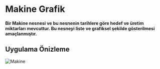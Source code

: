<h1>Makine Grafik</h1>
    <h4>
        Bir Makine nesnesi ve bu nesnenin tarihlere göre hedef ve üretim miktarları mevcuttur. Bu nesneyi liste ve grafiksel şekilde gösterilmesi amaçlanmıştır.
    </h4>

  <h2>Uygulama Önizleme</h2>
  
  ![Makine](https://github.com/MuratAli003/MakineGrafik/assets/120710970/29ca338f-3b1d-4771-bf7c-d35440db5562)
